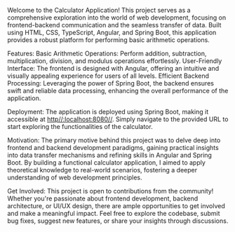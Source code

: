 Welcome to the Calculator Application! This project serves as a comprehensive exploration into the world of web development, focusing on frontend-backend communication and the seamless transfer of data. Built using HTML, CSS, TypeScript, Angular, and Spring Boot, this application provides a robust platform for performing basic arithmetic operations.

Features:
Basic Arithmetic Operations: Perform addition, subtraction, multiplication, division, and modulus operations effortlessly.
User-Friendly Interface: The frontend is designed with Angular, offering an intuitive and visually appealing experience for users of all levels.
Efficient Backend Processing: Leveraging the power of Spring Boot, the backend ensures swift and reliable data processing, enhancing the overall performance of the application.

Deployment:
The application is deployed using Spring Boot, making it accessible at [http//:localhost:8080//](http//:localhost:8080//). Simply navigate to the provided URL to start exploring the functionalities of the calculator.

Motivation:
The primary motive behind this project was to delve deep into frontend and backend development paradigms, gaining practical insights into data transfer mechanisms and refining skills in Angular and Spring Boot. By building a functional calculator application, I aimed to apply theoretical knowledge to real-world scenarios, fostering a deeper understanding of web development principles.

Get Involved:
This project is open to contributions from the community! Whether you're passionate about frontend development, backend architecture, or UI/UX design, there are ample opportunities to get involved and make a meaningful impact. Feel free to explore the codebase, submit bug fixes, suggest new features, or share your insights through discussions.
